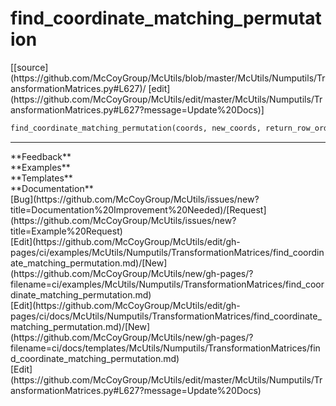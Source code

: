 # <a id="McUtils.Numputils.TransformationMatrices.find_coordinate_matching_permutation">find_coordinate_matching_permutation</a>
<div class="docs-source-link" markdown="1">
[[source](https://github.com/McCoyGroup/McUtils/blob/master/McUtils/Numputils/TransformationMatrices.py#L627)/
[edit](https://github.com/McCoyGroup/McUtils/edit/master/McUtils/Numputils/TransformationMatrices.py#L627?message=Update%20Docs)]
</div>

```python
find_coordinate_matching_permutation(coords, new_coords, return_row_ordering=False, tol=None): 
```













---


<div markdown="1" class="text-secondary">
<div class="container">
  <div class="row">
   <div class="col" markdown="1">
**Feedback**   
</div>
   <div class="col" markdown="1">
**Examples**   
</div>
   <div class="col" markdown="1">
**Templates**   
</div>
   <div class="col" markdown="1">
**Documentation**   
</div>
   <div class="col" markdown="1">
   
</div>
   <div class="col" markdown="1">
   
</div>
   <div class="col" markdown="1">
   
</div>
</div>
  <div class="row">
   <div class="col" markdown="1">
[Bug](https://github.com/McCoyGroup/McUtils/issues/new?title=Documentation%20Improvement%20Needed)/[Request](https://github.com/McCoyGroup/McUtils/issues/new?title=Example%20Request)   
</div>
   <div class="col" markdown="1">
[Edit](https://github.com/McCoyGroup/McUtils/edit/gh-pages/ci/examples/McUtils/Numputils/TransformationMatrices/find_coordinate_matching_permutation.md)/[New](https://github.com/McCoyGroup/McUtils/new/gh-pages/?filename=ci/examples/McUtils/Numputils/TransformationMatrices/find_coordinate_matching_permutation.md)   
</div>
   <div class="col" markdown="1">
[Edit](https://github.com/McCoyGroup/McUtils/edit/gh-pages/ci/docs/McUtils/Numputils/TransformationMatrices/find_coordinate_matching_permutation.md)/[New](https://github.com/McCoyGroup/McUtils/new/gh-pages/?filename=ci/docs/templates/McUtils/Numputils/TransformationMatrices/find_coordinate_matching_permutation.md)   
</div>
   <div class="col" markdown="1">
[Edit](https://github.com/McCoyGroup/McUtils/edit/master/McUtils/Numputils/TransformationMatrices.py#L627?message=Update%20Docs)   
</div>
   <div class="col" markdown="1">
   
</div>
   <div class="col" markdown="1">
   
</div>
   <div class="col" markdown="1">
   
</div>
</div>
</div>
</div>